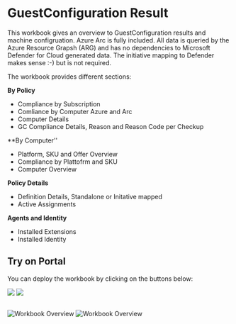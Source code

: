 # GuestConfiguration Result

This workbook gives an overview to GuestConfiguration results and machine configruation. Azure Arc is fully included.
All data is queried by the Azure Resource Grapsh (ARG) and has no dependencies to Microsoft Defender for Cloud generated data. The initiative mapping to Defender makes sense :-) but is not required.

The workbook provides different sections:

**By Policy**
*	Compliance by Subscription
*	Comliance by Computer Azure and Arc
*	Computer Details
*	GC Compliance Details, Reason and Reason Code per Checkup 

**By Computer''
* Platform, SKU and Offer Overview
* Compliance by Plattofrm and SKU
* Computer Overview

**Policy Details**
* Definition Details, Standalone or Initative mapped
* Active Assignments

**Agents and Identity**
* Installed Extensions
* Installed Identity

## Try on Portal
You can deploy the workbook by clicking on the buttons below:

<a href="https://portal.azure.com/#create/Microsoft.Template/uri/https%3A%2F%2Fraw.githubusercontent.com%2FAzure%2FAzure-Security-Center%2Fmaster%2FWorkbooks%2FASC%20Recommendations%20Graph%2FarmTemplate.json" target="_blank"><img src="https://aka.ms/deploytoazurebutton"/></a>
<a href="https://portal.azure.us/#create/Microsoft.Template/uri/https%3A%2F%2Fraw.githubusercontent.com%2FAzure%2FAzure-Security-Center%2Fmaster%2FWorkbooks%2FASC%20Recommendations%20Graph%2FarmTemplate.json" target="_blank"><img src="https://aka.ms/deploytoazuregovbutton"/></a>

##

![Workbook Overview](./picture1.png)
![Workbook Overview](./picture2.png)
